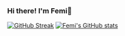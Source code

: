 ### Hi there! I'm Femi👋
[![GitHub Streak](http://github-readme-streak-stats.herokuapp.com?user=phemmylintry&theme=vue-dark&hide_border=true&date_format=M%20j%5B%2C%20Y%5D)](https://git.io/streak-stats)
[![Femi's GitHub stats](https://github-readme-stats.vercel.app/api?username=phemmylintry)](https://github.com/anuraghazra/github-readme-stats)
<!--
**phemmylintry/phemmylintry** is a ✨ _special_ ✨ repository because its `README.md` (this file) appears on your GitHub profile.

Here are some ideas to get you started:

- 🔭 I’m currently working on ...
- 🌱 I’m currently learning ...
- 👯 I’m looking to collaborate on ...
- 🤔 I’m looking for help with ...
- 💬 Ask me about ...
- 📫 How to reach me: ...
- 😄 Pronouns: ...
- ⚡ Fun fact: ...
-->
